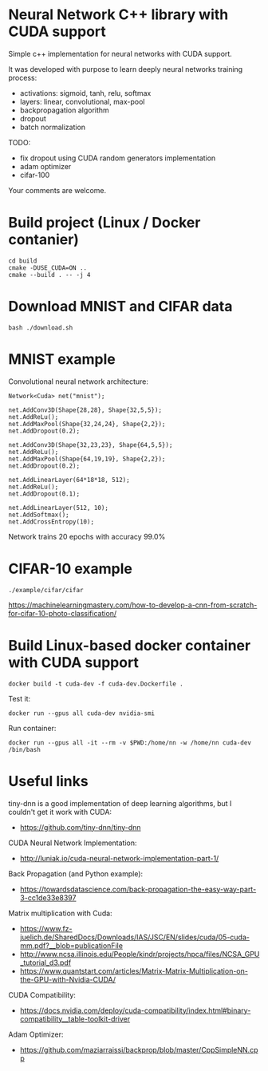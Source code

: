 # Neural Network C++ library with CUDA support

Simple c++ implementation for neural networks with CUDA support.

It was developed with purpose to learn deeply neural networks training process:
- activations: sigmoid, tanh, relu, softmax
- layers: linear, convolutional, max-pool
- backpropagation algorithm
- dropout
- batch normalization

TODO:
- fix dropout using CUDA random generators implementation
- adam optimizer
- cifar-100

Your comments are welcome.

# Build project (Linux / Docker contanier)

```
cd build
cmake -DUSE_CUDA=ON ..
cmake --build . -- -j 4
```

# Download MNIST and CIFAR data

```
bash ./download.sh
```

# MNIST example

Convolutional neural network architecture:
```
Network<Cuda> net("mnist");

net.AddConv3D(Shape{28,28}, Shape{32,5,5});
net.AddReLu();
net.AddMaxPool(Shape{32,24,24}, Shape{2,2});
net.AddDropout(0.2);

net.AddConv3D(Shape{32,23,23}, Shape{64,5,5});
net.AddReLu();
net.AddMaxPool(Shape{64,19,19}, Shape{2,2});
net.AddDropout(0.2);

net.AddLinearLayer(64*18*18, 512);
net.AddReLu();
net.AddDropout(0.1);

net.AddLinearLayer(512, 10);
net.AddSoftmax();
net.AddCrossEntropy(10);
```

Network trains 20 epochs with accuracy 99.0%

# CIFAR-10 example

```
./example/cifar/cifar
```

https://machinelearningmastery.com/how-to-develop-a-cnn-from-scratch-for-cifar-10-photo-classification/

# Build Linux-based docker container with CUDA support

```
docker build -t cuda-dev -f cuda-dev.Dockerfile .
```

Test it:
```
docker run --gpus all cuda-dev nvidia-smi
```

Run container:
```
docker run --gpus all -it --rm -v $PWD:/home/nn -w /home/nn cuda-dev /bin/bash
```

# Useful links

tiny-dnn is a good implementation of deep learning algorithms, but I couldn't get it work with CUDA:
* https://github.com/tiny-dnn/tiny-dnn

CUDA Neural Network Implementation:
* http://luniak.io/cuda-neural-network-implementation-part-1/

Back Propagation (and Python example):
* https://towardsdatascience.com/back-propagation-the-easy-way-part-3-cc1de33e8397

Matrix multiplication with Cuda:
* https://www.fz-juelich.de/SharedDocs/Downloads/IAS/JSC/EN/slides/cuda/05-cuda-mm.pdf?__blob=publicationFile
* http://www.ncsa.illinois.edu/People/kindr/projects/hpca/files/NCSA_GPU_tutorial_d3.pdf
* https://www.quantstart.com/articles/Matrix-Matrix-Multiplication-on-the-GPU-with-Nvidia-CUDA/

CUDA Compatibility:
* https://docs.nvidia.com/deploy/cuda-compatibility/index.html#binary-compatibility__table-toolkit-driver

Adam Optimizer:
* https://github.com/maziarraissi/backprop/blob/master/CppSimpleNN.cpp
